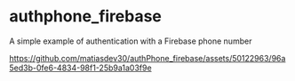 # authphone_firebase

A simple example of authentication with a Firebase phone number

https://github.com/matiasdev30/authPhone_firebase/assets/50122963/96a5ed3b-0fe6-4834-98f1-25b9a1a03f9e

